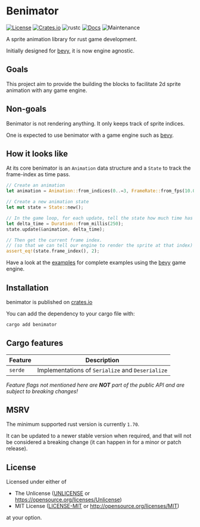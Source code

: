 # Benimator

[![License](https://img.shields.io/crates/l/benimator)](#License)
[![Crates.io](https://img.shields.io/crates/v/benimator)](https://crates.io/crates/benimator)
![rustc](https://img.shields.io/badge/rustc-1.70+-blue?logo=rust)
[![Docs](https://docs.rs/benimator/badge.svg)](https://docs.rs/benimator)
![Maintenance](https://img.shields.io/maintenance/passively/2025)

A sprite animation library for rust game development.

Initially designed for [bevy], it is now engine agnostic.

## Goals

This project aim to provide the building the blocks to facilitate 2d sprite animation
with any game engine.

## Non-goals

Benimator is not rendering anything. It only keeps track of sprite indices.

One is expected to use benimator with a game engine such as [bevy].

[bevy]: https://bevyengine.org

## How it looks like

At its core benimator is an `Animation` data structure
and a `State` to track the frame-index as time pass.

```rust
// Create an animation
let animation = Animation::from_indices(0..=3, FrameRate::from_fps(10.0));

// Create a new animation state
let mut state = State::new();

// In the game loop, for each update, tell the state how much time has elapsed
let delta_time = Duration::from_millis(250);
state.update(&animation, delta_time);

// Then get the current frame index.
// (so that we can tell our engine to render the sprite at that index)
assert_eq!(state.frame_index(), 2);
```

Have a look at the [examples](https://github.com/jcornaz/benimator/tree/main/examples) for complete examples using the [bevy] game engine.

## Installation

benimator is published on [crates.io](https://crates.io/crates/benimator)

You can add the dependency to your cargo file with:

```sh
cargo add benimator
```

## Cargo features

| Feature | Description                                      |
|---------|--------------------------------------------------|
| `serde` | Implementations of `Serialize` and `Deserialize` |

*Feature flags not mentioned here are **NOT** part of the public API and are subject to breaking changes!*

## MSRV

The minimum supported rust version is currently `1.70`.

It can be updated to a newer stable version when required, and that will not be considered a breaking change (it can happen in for a minor or patch release).

## License

Licensed under either of

* The Unlicense ([UNLICENSE](UNLICENSE) or https://opensource.org/licenses/Unlicense)
* MIT License ([LICENSE-MIT](LICENSE-MIT) or http://opensource.org/licenses/MIT)

at your option.
